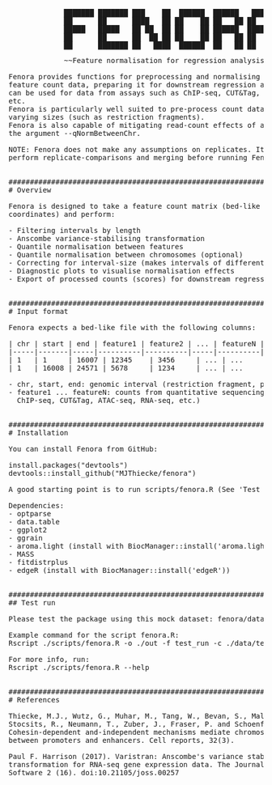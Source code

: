 <pre>
             ███████ ███████ ███    ██  ██████  ██████   █████  
             ██      ██      ████   ██ ██    ██ ██   ██ ██   ██ 
             █████   █████   ██ ██  ██ ██    ██ ██████  ███████ 
             ██      ██      ██  ██ ██ ██    ██ ██   ██ ██   ██ 
             ██      ███████ ██   ████  ██████  ██   ██ ██   ██ 
<pre>
             ~~Feature normalisation for regression analysis~~

Fenora provides functions for preprocessing and normalising sequencing-based 
feature count data, preparing it for downstream regression analyses. It 
can be used for data from assays such as ChIP-seq, CUT&Tag, ATAC-seq, RNA-seq, 
etc.
Fenora is particularly well suited to pre-process count data in intervals of
varying sizes (such as restriction fragments).
Fenora is also capable of mitigating read-count effects of aneuploidy, using
the argument --qNormBetweenChr.

NOTE: Fenora does not make any assumptions on replicates. It is recommended to 
perform replicate-comparisons and merging before running Fenora.


###############################################################################
# Overview

Fenora is designed to take a feature count matrix (bed-like format with genomic
coordinates) and perform:

- Filtering intervals by length  
- Anscombe variance-stabilising transformation
- Quantile normalisation between features
- Quantile normalisation between chromosomes (optional) 
- Correcting for interval-size (makes intervals of different sizes comparable) 
- Diagnostic plots to visualise normalisation effects  
- Export of processed counts (scores) for downstream regression analysis  


###############################################################################
# Input format

Fenora expects a bed-like file with the following columns:

| chr | start | end | feature1 | feature2 | ... | featureN |
|-----|-------|-----|----------|----------|-----|----------|
| 1   | 1     | 16007 | 12345    | 3456     | ... | ...      |
| 1   | 16008 | 24571 | 5678     | 1234     | ... | ...      |

- chr, start, end: genomic interval (restriction fragment, peak, or window)  
- feature1 ... featureN: counts from quantitative sequencing assays (e.g., 
  ChIP-seq, CUT&Tag, ATAC-seq, RNA-seq, etc.)  


###############################################################################
# Installation

You can install Fenora from GitHub:

install.packages("devtools")
devtools::install_github("MJThiecke/fenora")

A good starting point is to run scripts/fenora.R (See 'Test run' below)

Dependencies:
- optparse
- data.table
- ggplot2
- ggrain
- aroma.light (install with BiocManager::install('aroma.light'))
- MASS
- fitdistrplus
- edgeR (install with BiocManager::install('edgeR'))


###############################################################################
## Test run

Please test the package using this mock dataset: fenora/data/test_counts.tsv

Example command for the script fenora.R:
Rscript ./scripts/fenora.R -o ./out -f test_run -c ./data/test_counts.tsv

For more info, run:
Rscript ./scripts/fenora.R --help


###############################################################################
# References

Thiecke, M.J., Wutz, G., Muhar, M., Tang, W., Bevan, S., Malysheva, V., 
Stocsits, R., Neumann, T., Zuber, J., Fraser, P. and Schoenfelder, S., 2020. 
Cohesin-dependent and-independent mechanisms mediate chromosomal contacts 
between promoters and enhancers. Cell reports, 32(3).

Paul F. Harrison (2017). Varistran: Anscombe's variance stabilizing 
transformation for RNA-seq gene expression data. The Journal of Open Source 
Software 2 (16). doi:10.21105/joss.00257

